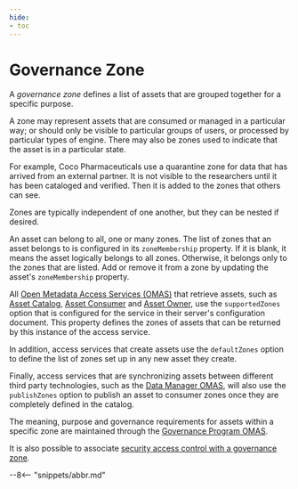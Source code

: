 ```yaml
---
hide:
- toc
---
```


<!-- SPDX-License-Identifier: CC-BY-4.0 -->
<!-- Copyright Contributors to the Egeria project. -->

# Governance Zone

A *governance zone* defines a list of assets that are grouped together for a specific purpose.

A zone may represent assets that are consumed or managed in a particular way; or should only be visible to particular groups of users, or processed by particular types of engine. There may also be zones used to indicate that the asset is in a particular state.

For example, Coco Pharmaceuticals use a quarantine zone for data that has arrived from an external partner. It is not visible to the researchers until it has been cataloged and verified. Then it is added to the zones that others can see.

Zones are typically independent of one another, but they can be nested if desired.

An asset can belong to all, one or many zones. The list of zones that an asset belongs to is configured in its `zoneMembership` property. If it is blank, it means the asset logically belongs to all zones. Otherwise, it belongs only to the zones that are listed. Add or remove it from a zone by updating the asset's `zoneMembership` property.

All [Open Metadata Access Services (OMAS)](/egeria-docs/concepts/omas) that retrieve assets, such as [Asset Catalog](/egeria-docs/services/omas/asset-catalog/overview), [Asset Consumer](/egeria-docs/services/omas/asset-consumer/overview) and [Asset Owner](/egeria-docs/services/omas/asset-owner/overview), use the `supportedZones` option that is configured for the service in their server's configuration document. This property defines the zones of assets that can be returned by this instance of the access service.

In addition, access services that create assets use the `defaultZones` option to define the list of zones set up in any new asset they create.

Finally, access services that are synchronizing assets between different third party technologies, such as the [Data Manager OMAS](/egeria-docs/services/omas/data-manager/overview), will also use the `publishZones` option to publish an asset to consumer zones once they are completely defined in the catalog.

The meaning, purpose and governance requirements for assets within a specific zone are maintained through the [Governance Program OMAS](/egeria-docs/services/omas/governance-program/overview).

It is also possible to associate [security access control with a governance zone](/egeria-docs/features/metadata-security/overview).

--8<-- "snippets/abbr.md"
